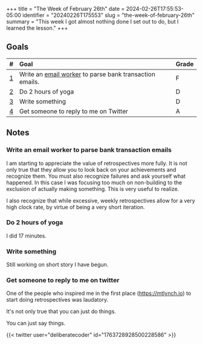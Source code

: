 +++
title      = "The Week of February 26th"
date       = 2024-02-26T17:55:53-05:00
identifier = "20240226T175553"
slug       = "the-week-of-february-26th"
summary    = "This week I got almost nothing done I set out to do, but I learned the lesson."
+++
## Goals
| #                                               | Goal                                                                                                                      | Grade |
|:------------------------------------------------|:--------------------------------------------------------------------------------------------------------------------------|:------|
| [1](write-an-email-worker-to-parse-bank-transaction-emails) | Write an [email worker](https://developers.cloudflare.com/email-routing/email-workers/) to parse bank transaction emails. | F     |
| [2](#do-2-hours-of-yoga)                        | Do 2 hours of yoga                                                                                                        | D     |
| [3](#write-something)                           | Write something                                                                                                           | D     |
| [4](#get-someone-to-reply-to-me-on-twitter)     | Get someone to reply to me on Twitter                                                                                     | A     |

## Notes
### Write an email worker to parse bank transaction emails
I am starting to appreciate the value of retrospectives more fully. It is not only true that they allow you to look back on your achievements and recognize them. You must also recognize failures and ask yourself what happened. In this case I was focusing too much on non-building to the exclusion of actually making something. This is very useful to realize.

I also recognize that while excessive, weekly retrospectives allow for a very high clock rate, by virtue of being a very short iteration.

### Do 2 hours of yoga
I did 17 minutes.

### Write something
Still working on short story I have begun.

### Get someone to reply to me on twitter
One of the people who inspired me in the first place (https://mtlynch.io) to start doing retrospectives was laudatory.

It's not only true that you can just do things.

You can just say things.

{{< twitter user="deliberatecoder" id="1763728928500228586" >}}
